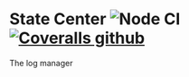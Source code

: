 # State Center ![Node CI](https://github.com/dd-center/state-center/workflows/Node%20CI/badge.svg) [![Coveralls github](https://img.shields.io/coveralls/github/dd-center/state-center.svg)](https://coveralls.io/github/dd-center/state-center)

The log manager

